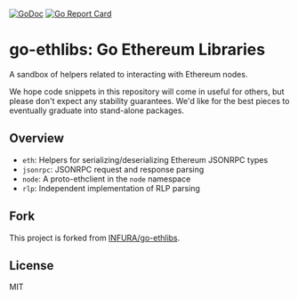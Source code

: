 [![GoDoc](https://godoc.org/github.com/justinwongcn/go-ethlibs?status.svg)](http://godoc.org/github.com/justinwongcn/go-ethlibs)
[![Go Report Card](https://goreportcard.com/badge/github.com/justinwongcn/go-ethlibs)](https://goreportcard.com/report/github.com/justinwongcn/go-ethlibs)

# go-ethlibs: Go Ethereum Libraries

A sandbox of helpers related to interacting with Ethereum nodes.

We hope code snippets in this repository will come in useful for others, but
please don't expect any stability guarantees. We'd like for the best pieces to
eventually graduate into stand-alone packages.


## Overview

- `eth`: Helpers for serializing/deserializing Ethereum JSONRPC types
- `jsonrpc`: JSONRPC request and response parsing
- `node`: A proto-ethclient in the `node` namespace
- `rlp`: Independent implementation of RLP parsing


## Fork

This project is forked from [INFURA/go-ethlibs](https://github.com/INFURA/go-ethlibs).

## License

MIT
